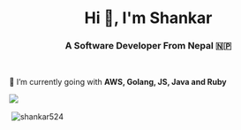 <h1 align="center">Hi 👋, I'm Shankar</h1>
<h3 align="center">A Software Developer From Nepal 🇳🇵</h3>

<br/>

🌱 I’m currently going with **AWS, Golang, JS, Java and Ruby**



<img src="https://github-profile-trophy.vercel.app/?username=shankar524&theme=dracula&column=3&margin-w=15&margin-h=15 (https://github.com/ryo-ma/github-profile-trophy)">

<p>&nbsp;<img align="center" src="https://github-readme-stats.vercel.app/api?username=shankar524&show_icons=true&count_private=true&theme=dark" alt="shankar524" /></p>
